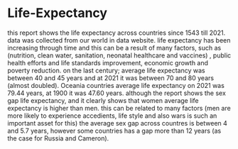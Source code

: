 # Life-Expectancy
this report shows the life expectancy across countries since 1543 till 2021. data was collected from our world in data website.
life expectancy has been increasing through time and this can be a result of many factors, such as (nutrition, clean water, sanitation, neonatal healthcare and vaccines) , public health efforts and life standards improvement, economic growth and poverty reduction.
on the last century; average life expectancy was between 40 and 45 years and at 2021 it was between 70 and 80 years (almost doubled).
Oceania countries average life expectancy on 2021 was 79.44 years, at 1900 it was 47.60 years.
although the report shows the sex gap life expectancy, and it clearly shows that women average life expectancy is higher than men.
this can  be related to many factors (men are more likely to experience accedients, life style and also wars is such an important asset for this)
the average sex gap across countres is between 4 and 5.7 years, however some countries has a gap more than 12 years (as the case for Russia and Cameron).
